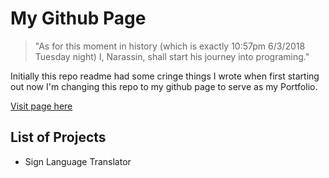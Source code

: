 # My Github Page

> "As for this moment in history (which is exactly 10:57pm 6/3/2018 Tuesday night) I, Narassin, shall start his journey into programing."

Initially this repo readme had some cringe things I wrote when first starting out now I'm changing this repo to my github page to serve as my Portfolio.

[Visit page here](https://narassin.github.io)

## List of Projects

- Sign Language Translator 

